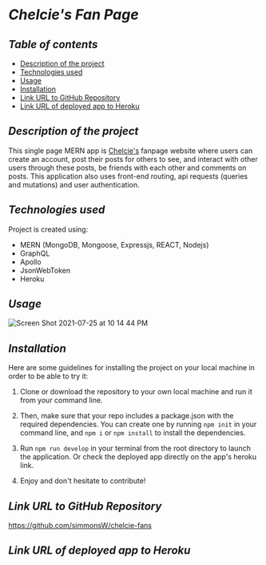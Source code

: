 # **_Chelcie's Fan Page_**

## **_Table of contents_**
* [Description of the project](#description-of-the-project)
* [Technologies used](#technologies-used)
* [Usage](#usage)
* [Installation](#installation)
* [Link URL to GitHub Repository](#link-URL-to-GitHub-repository)
* [Link URL of deployed app to Heroku](#link-URL-of-deployed-app-to-Heroku)

## **_Description of the project_**
This single page MERN app is [Chelcie's](https://github.com/ChelcieDeAlmeida) fanpage website where users can create an account, post their posts for others to see, and interact with other users through these posts, be friends with each other and comments on posts. This application also uses front-end routing, api requests (queries and mutations) and user authentication.

## **_Technologies used_**
Project is created using:
* MERN (MongoDB, Mongoose, Expressjs, REACT, Nodejs)
* GraphQL
* Apollo
* JsonWebToken
* Heroku

## **_Usage_**
![Screen Shot 2021-07-25 at 10 14 44 PM](https://user-images.githubusercontent.com/78329298/126936567-86ed0f75-0797-4d25-b3dc-7d510d6c8c3e.png)

## **_Installation_**
Here are some guidelines for installing the project on your local machine in order to be able to try it:

1. Clone or download the repository to your own local machine and run it from your command line.

2. Then, make sure that your repo includes a package.json with the required dependencies. You can create one by running ```npm init``` in your command line, and ```npm i``` or ```npm install``` to install the dependencies.

3. Run ```npm run develop``` in your terminal from the root directory to launch the application. Or check the deployed app directly on the app's heroku link.

4. Enjoy and don't hesitate to contribute!

## **_Link URL to GitHub Repository_**
https://github.com/simmonsW/chelcie-fans

## **_Link URL of deployed app to Heroku_**